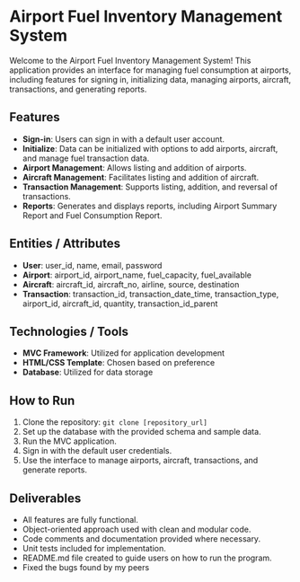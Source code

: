 # Airport Fuel Inventory Management System

Welcome to the Airport Fuel Inventory Management System! This application provides an interface for managing fuel consumption at airports, including features for signing in, initializing data, managing airports, aircraft, transactions, and generating reports.

## Features

- **Sign-in**: Users can sign in with a default user account.
- **Initialize**: Data can be initialized with options to add airports, aircraft, and manage fuel transaction data.
- **Airport Management**: Allows listing and addition of airports.
- **Aircraft Management**: Facilitates listing and addition of aircraft.
- **Transaction Management**: Supports listing, addition, and reversal of transactions.
- **Reports**: Generates and displays reports, including Airport Summary Report and Fuel Consumption Report.

## Entities / Attributes

- **User**: user_id, name, email, password
- **Airport**: airport_id, airport_name, fuel_capacity, fuel_available
- **Aircraft**: aircraft_id, aircraft_no, airline, source, destination
- **Transaction**: transaction_id, transaction_date_time, transaction_type, airport_id, aircraft_id, quantity, transaction_id_parent

## Technologies / Tools

- **MVC Framework**: Utilized for application development
- **HTML/CSS Template**: Chosen based on preference
- **Database**: Utilized for data storage

## How to Run

1. Clone the repository: `git clone [repository_url]`
2. Set up the database with the provided schema and sample data.
3. Run the MVC application.
4. Sign in with the default user credentials.
5. Use the interface to manage airports, aircraft, transactions, and generate reports.

## Deliverables

- All features are fully functional.
- Object-oriented approach used with clean and modular code.
- Code comments and documentation provided where necessary.
- Unit tests included for implementation.
- README.md file created to guide users on how to run the program.
- Fixed the bugs found by my peers
